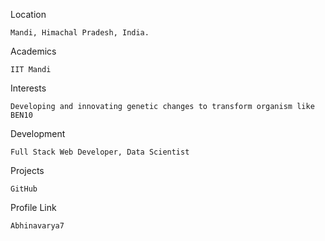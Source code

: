 Location

    Mandi, Himachal Pradesh, India.

Academics

    IIT Mandi
    
Interests

    Developing and innovating genetic changes to transform organism like BEN10

Development

    Full Stack Web Developer, Data Scientist

Projects

    GitHub
    
Profile Link

    Abhinavarya7
